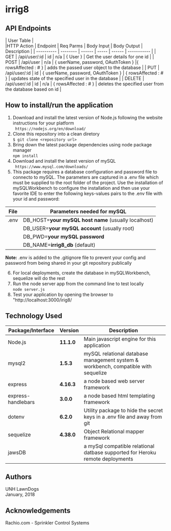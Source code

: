 # irrig8
  
## API Endpoints
  
| User Table |    
|HTTP Action | Endpoint |  Req Parms | Body Input | Body Output | Description |
| ---------- | -------- | ------ | ----- | ------ | ----------- |
| GET        | /api/user/:id | id | n/a |  { User } | Get the user details for one id |
| POST       | /api/user     | n/a | { userName, password, OAuthToken }  |{ rowsAffected : # } | adds the passed user object to the database   |
| PUT        | /api/user/:id | id | { userName, password, OAuthToken } | { rowsAffected : # } | updates state of the specified user in the database |
| DELETE     | /api/user/:id | id | n/a | { rowsAffected : # } |  deletes the specified user from the database based on id |

## How to install/run the application    
1. Download and install the latest version of Node.js following the website instructions for your platform  
   ` https://nodejs.org/en/download/`   
2. Clone this repository into a clean diretory  
   `$ git clone <repository url>`  
3. Bring down the latest package dependencies using node package manager  
   `npm install`  
4. Download and install the latest version of mySQL  
   ` https://www.mysql.com/downloads/`   
5. This package requires a database configuration and password file to connecto to mySQL. The parameters are captured in a .env file which must be supplied to the root folder of the project.  Use the installation of mySQLWorkbench to configure the installation and then use your favorite IDE to enter the following keys-values pairs to the .env file with your id and password:  
  
| File        | Parameters needed for mySQL                                          |  
| ----------- | -------------------------------------------------------------------- |  
| .env        | DB_HOST=__your mySQL host name__   (usually localhost)               |  
|             | DB_USER=__your mySQL account__     (usually root)                    |  
|             | DB_PWD=__your mySQL password__                                       |  
|             | DB_NAME=__irrig8_db__              (default)                         |  
  
__Note:__  .env is added to the .gitignore file to prevent your config and password from being shared in your git repository publically    
  
6. For local deployments, create the database in mySQLWorkbench, sequelize will do the rest    
7. Run the node server app from the command line to test locally   
   `node server.js`  
8. Test your application by opening the browser to "http://localhost:3000/irig8/  
  
## Technology Used    
    
| Package/Interface | Version     | Description |  
| ----------------- | ----------- | ------------------------------------------------------------------------ |  
| Node.js           | __11.1.0__  | Main javascript engine for this application  |  
| mysql2            | __1.5.3__   | mySQL relational database management system & workbench, compatible with sequelize |  
| express           | __4.16.3__  | a node based web server framework |  
| express-handlebars| __3.0.0__   | a node based html templating framework |  
| dotenv            | __6.2.0__   | Utility package to hide the secret keys in a .env file and away from git |  
| sequelize         | __4.38.0__  | Object Relational mapper framework |  
| jawsDB            |             | a mySql compatible relational datbase supported for Heroku remote deployments |   
  
## Authors   
UNH LawnDogs      
January, 2018   
  
## Acknowledgements      
Rachio.com - Sprinkler Control Systems  